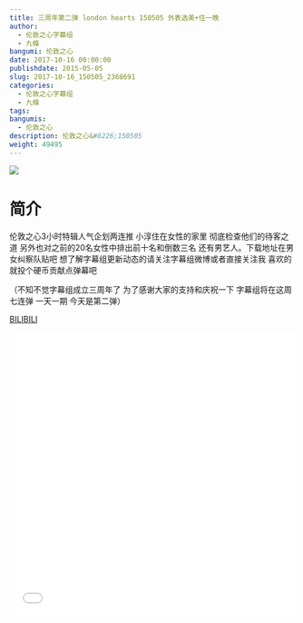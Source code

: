 ```yaml
---
title: 三周年第二弹 london hearts 150505 外表选美+住一晚
author: 
  - 伦敦之心字幕组
  - 九條
bangumi: 伦敦之心
date: 2017-10-16 00:00:00
publishdate: 2015-05-05
slug: 2017-10-16_150505_2368691
categories: 
  - 伦敦之心字幕组
  - 九條
tags: 
bangumis: 
  - 伦敦之心
description: 伦敦之心&#8226;150505
weight: 49495
---
```


![](https://i.imgur.com/XuP5mIE.jpg)

# 简介  
伦敦之心3小时特辑人气企划两连推 小淳住在女性的家里 彻底检查他们的待客之道 另外也对之前的20名女性中排出前十名和倒数三名 还有男艺人。下载地址在男女纠察队贴吧 想了解字幕组更新动态的请关注字幕组微博或者直接关注我 喜欢的就投个硬币贡献点弹幕吧


（不知不觉字幕组成立三周年了 为了感谢大家的支持和庆祝一下 字幕组将在这周七连弹 一天一期 今天是第二弹）

  [BILIBILI](https://www.bilibili.com/video/av2368691/)


  <iframe src="//www.bilibili.com/html/html5player.html?cid=3703128&aid=2368691" width="100%" height="500" frameborder="0" allowfullscreen="allowfullscreen"></iframe>
